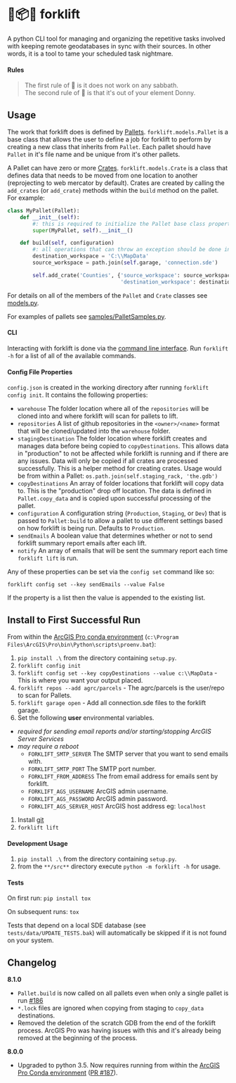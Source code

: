 🚜📦✨ forklift
===================================
A python CLI tool for managing and organizing the repetitive tasks involved with keeping remote geodatabases in sync with their sources. In other words, it is a tool to tame your scheduled task nightmare.

#### Rules

> The first rule of :tractor: is it does not work on any sabbath.   
> The second rule of :tractor: is that it's out of your element Donny.

## Usage

The work that forklift does is defined by [Pallets](src/forklift/models.py). `forklift.models.Pallet` is a base class that allows the user to define a job for forklift to perform by creating a new class that inherits from `Pallet`. Each pallet should have `Pallet` in it's file name and be unique from it's other pallets.

A Pallet can have zero or more [Crates](src/forklift/models.py). `forklift.models.Crate` is a class that defines data that needs to be moved from one location to another (reprojecting to web mercator by default). Crates are created by calling the `add_crates` (or `add_crate`) methods within the `build` method on the pallet. For example:

```python
class MyPallet(Pallet):
    def __init__(self):
        #: this is required to initialize the Pallet base class properties
        super(MyPallet, self).__init__()

    def build(self, configuration)
        #: all operations that can throw an exception should be done in build
        destination_workspace = 'C:\\MapData'
        source_workspace = path.join(self.garage, 'connection.sde')

        self.add_crate('Counties', {'source_workspace': source_workspace,
                                    'destination_workspace': destination_workspace})
```

For details on all of the members of the `Pallet` and `Crate` classes see [models.py](src/forklift/models.py).

For examples of pallets see [samples/PalletSamples.py](samples/PalletSamples.py).

#### CLI

Interacting with forklift is done via the [command line interface](src/forklift/cli.py). Run `forklift -h` for a list of all of the available commands.

#### Config File Properties

`config.json` is created in the working directory after running `forklift config init`. It contains the following properties:

- `warehouse` The folder location where all of the `repositories` will be cloned into and where forklift will scan for pallets to lift.
- `repositories` A list of github repositories in the `<owner>/<name>` format that will be cloned/updated into the `warehouse` folder.
- `stagingDestination` The folder location where forklift creates and manages data before being copied to `copyDestinations`. This allows data in "production" to not be affected while forklift is running and if there are any issues. Data will only be copied if all crates are processed successfully. This is a helper method for creating crates. Usage would be from within a Pallet: `os.path.join(self.staging_rack, 'the.gdb')`
- `copyDestinations` An array of folder locations that forklift will  copy data to. This is the "production" drop off location. The data is defined in `Pallet.copy_data` and is copied upon successful processing of the pallet.
- `configuration` A configuration string (`Production`, `Staging`, or `Dev`) that is passed to `Pallet:build` to allow a pallet to use different settings based on how forklift is being run. Defaults to `Production`.
- `sendEmails` A boolean value that determines whether or not to send forklift summary report emails after each lift.
- `notify` An array of emails that will be sent the summary report each time `forklift lift` is run.

Any of these properties can be set via the `config set` command like so:
```
forklift config set --key sendEmails --value False
```
If the property is a list then the value is appended to the existing list.

## Install to First Successful Run

From within the [ArcGIS Pro conda environment](http://pro.arcgis.com/en/pro-app/arcpy/get-started/using-conda-with-arcgis-pro.htm) (`c:\Program Files\ArcGIS\Pro\bin\Python\scripts\proenv.bat`):
1. `pip install .\` from the directory containing `setup.py`.
1. `forklift config init`
1. `forklift config set --key copyDestinations --value c:\\MapData` - This is where you want your output placed.
1. `forklift repos --add agrc/parcels` - The agrc/parcels is the user/repo to scan for Pallets.
1. `forklift garage open` - Add all connection.sde files to the forklift garage.
1. Set the following **user** environmental variables.
  - _required for sending email reports and/or starting/stopping ArcGIS Server Services_
  - _may require a reboot_
    - `FORKLIFT_SMTP_SERVER` The SMTP server that you want to send emails with.
    - `FORKLIFT_SMTP_PORT` The SMTP port number.
    - `FORKLIFT_FROM_ADDRESS` The from email address for emails sent by forklift.
    - `FORKLIFT_AGS_USERNAME` ArcGIS admin username.
    - `FORKLIFT_AGS_PASSWORD` ArcGIS admin password.
    - `FORKLIFT_AGS_SERVER_HOST` ArcGIS host address eg: `localhost`
1. Install [git](https://git-scm.com/)
1. `forklift lift`


#### Development Usage

1. `pip install .\` from the directory containing `setup.py`.
1. from the `**/src**` directory execute `python -m forklift -h` for usage.

#### Tests

On first run: `pip install tox`

On subsequent runs: `tox`


Tests that depend on a local SDE database (see `tests/data/UPDATE_TESTS.bak`) will automatically be skipped if it is not found on your system.

## Changelog

__8.1.0__
- `Pallet.build` is now called on all pallets even when only a single pallet is run [#186](https://github.com/agrc/forklift/issues/186)
- `*.lock` files are ignored when copying from staging to `copy_data` destinations.
- Removed the deletion of the scratch GDB from the end of the forklift process. ArcGIS Pro was having issues with this and it's already being removed at the beginning of the process.

__8.0.0__
- Upgraded to python 3.5. Now requires running from within the [ArcGIS Pro Conda environment](http://pro.arcgis.com/en/pro-app/arcpy/get-started/using-conda-with-arcgis-pro.htm) ([PR #187](https://github.com/agrc/forklift/pull/187)).
